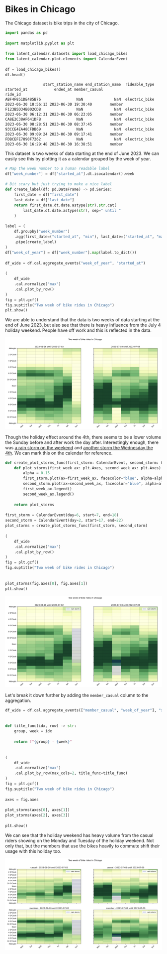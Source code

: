 # Bikes in Chicago

The Chicago dataset is bike trips in the city of Chicago.

```python
import pandas as pd

import matplotlib.pyplot as plt

from latent_calendar.datasets import load_chicago_bikes
from latent_calendar.plot.elements import CalendarEvent

df = load_chicago_bikes()
df.head()
```

```text
                 start_station_name end_station_name  rideable_type          started_at            ended_at member_casual
ride_id
ABF4F851DE485B76                NaN              NaN  electric_bike 2023-06-30 18:56:13 2023-06-30 19:30:40        member
F123B5D34B002CDB                NaN              NaN  electric_bike 2023-06-30 06:12:31 2023-06-30 06:23:05        member
CA8E2C38AF641DFB                NaN              NaN  electric_bike 2023-06-30 08:28:51 2023-06-30 08:37:45        member
93CCE4EA48CFDB69                NaN              NaN  electric_bike 2023-06-30 09:09:24 2023-06-30 09:17:41        member
FDBCEFE7890F7262                NaN              NaN  electric_bike 2023-06-30 16:29:48 2023-06-30 16:38:51        member
```

This dataset is two weeks of data starting at the end of June 2023. We can easily see this by plotting it as a calendar grouped by the week of year. 

```python 
# Map the week number to a human readable label
df["week_number"] = df["started_at"].dt.isocalendar().week

# Bit scary but just trying to make a nice label
def create_label(df: pd.DataFrame) -> pd.Series:
    first_date = df["first_date"]
    last_date = df["last_date"]
    return first_date.dt.date.astype(str).str.cat(
        last_date.dt.date.astype(str), sep=" until "
    )

label = (
    df.groupby("week_number")
    .agg(first_date=("started_at", "min"), last_date=("started_at", "max"))
    .pipe(create_label)
)
df["week_of_year"] = df["week_number"].map(label.to_dict())

df_wide = df.cal.aggregate_events("week_of_year", "started_at")

(
    df_wide
    .cal.normalize("max")
    .cal.plot_by_row()
)
fig = plt.gcf()
fig.suptitle("Two week of bike rides in Chicago")
plt.show()
```

We are able to understand that the data is two weeks of data starting at the end of June 2023, but also see that there is heavy influence from the July 4 holiday weekend. People have off work and this is reflected in the data.

![Week](../../images/week.png)

Though the holiday effect around the 4th, there seems to be a lower volume the Sunday before and after work the day after. Interestingly enough, there was [a rain storm on the weekend](https://www.wunderground.com/history/daily/us/il/chicago/KMDW/date/2023-7-2) and  [another storm the Wednesday the 4th](https://www.wunderground.com/history/daily/KMDW/date/2023-7-5). We can mark this on the calendar for reference.

```python
def create_plot_storms_func(first_storm: CalendarEvent, second_storm: CalendarEvent):
    def plot_storms(first_week_ax: plt.Axes, second_week_ax: plt.Axes):
        alpha = 0.15
        first_storm.plot(ax=first_week_ax, facecolor="blue", alpha=alpha, label="rain storm")
        second_storm.plot(ax=second_week_ax, facecolor="blue", alpha=alpha, label="rain storm")
        first_week_ax.legend()
        second_week_ax.legend()

    return plot_storms

first_storm = CalendarEvent(day=6, start=7, end=18)
second_storm = CalendarEvent(day=2, start=17, end=22)
plot_storms = create_plot_storms_func(first_storm, second_storm)

(
    df_wide
    .cal.normalize("max")
    .cal.plot_by_row()
)
fig = plt.gcf()
fig.suptitle("Two week of bike rides in Chicago")


plot_storms(fig.axes[0], fig.axes[1])
plt.show()
```

![Week with Storm](../../images/week-w-storm.png)


Let's break it down further by adding the `member_casual` column to the aggregation.

```python
df_wide = df.cal.aggregate_events(["member_casual", "week_of_year"], "started_at")


def title_func(idx, row) -> str:
    group, week = idx

    return f"{group} - {week}"


(
    df_wide
    .cal.normalize("max")
    .cal.plot_by_row(max_cols=2, title_func=title_func)
)
fig = plt.gcf()
fig.suptitle("Two week of bike rides in Chicago")

axes = fig.axes

plot_storms(axes[0], axes[1])
plot_storms(axes[2], axes[3])

plt.show()
```

We can see that the holiday weekend has heavy volume from the casual riders showing on the Monday and Tuesday of the holiday weekend. Not only that, but the members that use the bikes heavily to commute shift their usage with this holiday too. 

![Member by Week](../../images/member-by-week-w-storm.png)